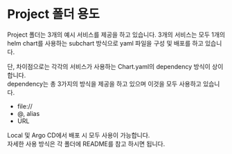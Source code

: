 # Project 폴더 용도

Project 폴더는 3개의 예시 서비스를 제공을 하고 있습니다.
3개의 서비스는 모두 1개의 helm chart를 사용하는 subchart 방식으로 yaml 파일을 구성 및 배포를 하고 있습니다.

단, 차이점으로는 각각의 서비스가 사용하는 Chart.yaml의 dependency 방식이 상이합니다.  
dependency는 총 3가지의 방식을 제공을 하고 있으며 이것을 모두 사용하고 있습니다.

- file://
- @, alias
- URL

Local 및 Argo CD에서 배포 시 모두 사용이 가능합니다.  
자세한 사용 방식은 각 폴더에 README를 참고 하시면 됩니다.
